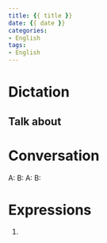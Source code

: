 ```yaml
---
title: {{ title }}
date: {{ date }}
categories: 
- English
tags:
- English
---
```


# Dictation
## Talk about

# Conversation
A:
B:
A:
B:


# Expressions
1.